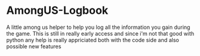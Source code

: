 # AmongUS-Logbook
A little among us helper to help you log all the information you gain during the game.
This is still in really early access and since i'm not that good with python any help is really appriciated both with the code side and also possible new features
